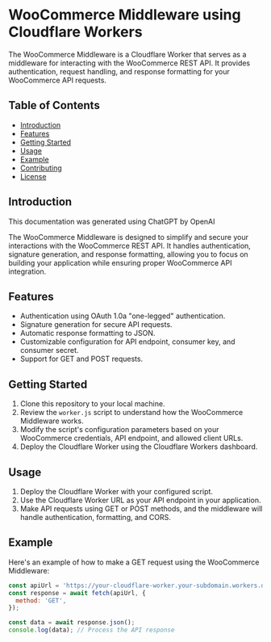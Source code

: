 # WooCommerce Middleware using Cloudflare Workers

The WooCommerce Middleware is a Cloudflare Worker that serves as a middleware for interacting with the WooCommerce REST API. It provides authentication, request handling, and response formatting for your WooCommerce API requests.

## Table of Contents

- [Introduction](#introduction)
- [Features](#features)
- [Getting Started](#getting-started)
- [Usage](#usage)
- [Example](#example)
- [Contributing](#contributing)
- [License](#license)

## Introduction

This documentation was generated using ChatGPT by OpenAI

The WooCommerce Middleware is designed to simplify and secure your interactions with the WooCommerce REST API. It handles authentication, signature generation, and response formatting, allowing you to focus on building your application while ensuring proper WooCommerce API integration.

## Features

- Authentication using OAuth 1.0a "one-legged" authentication.
- Signature generation for secure API requests.
- Automatic response formatting to JSON.
- Customizable configuration for API endpoint, consumer key, and consumer secret.
- Support for GET and POST requests.

## Getting Started

1. Clone this repository to your local machine.
2. Review the `worker.js` script to understand how the WooCommerce Middleware works.
3. Modify the script's configuration parameters based on your WooCommerce credentials, API endpoint, and allowed client URLs.
4. Deploy the Cloudflare Worker using the Cloudflare Workers dashboard.

## Usage

1. Deploy the Cloudflare Worker with your configured script.
2. Use the Cloudflare Worker URL as your API endpoint in your application.
3. Make API requests using GET or POST methods, and the middleware will handle authentication, formatting, and CORS.

## Example

Here's an example of how to make a GET request using the WooCommerce Middleware:

```javascript
const apiUrl = 'https://your-cloudflare-worker.your-subdomain.workers.dev/api/endpoint?resource=products&param1=value1&param2=value2';
const response = await fetch(apiUrl, {
  method: 'GET',
});

const data = await response.json();
console.log(data); // Process the API response
